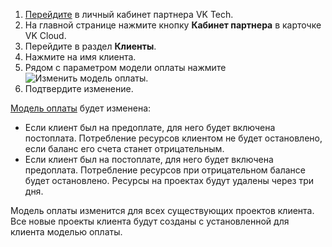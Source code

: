 
1. [Перейдите](https://partners.tech.vk.com) в личный кабинет партнера VK Tech.
1. На главной странице нажмите кнопку **Кабинет партнера** в карточке VK Cloud.
1. Перейдите в раздел **Клиенты**.
1. Нажмите на имя клиента.
1. Рядом с параметром модели оплаты нажмите ![Изменить модель оплаты](/ru/assets/pencil-icon.svg "inline").
1. Подтвердите изменение.

[Модель оплаты](/ru/intro/billing/concepts/physical-corporate#shema_oplaty) будет изменена:

- Если клиент был на предоплате, для него будет включена постоплата. Потребление ресурсов клиентом не будет остановлено, если баланс его счета станет отрицательным.
- Если клиент был на постоплате, для него будет включена предоплата. Потребление ресурсов при отрицательном балансе будет остановлено. Ресурсы на проектах будут удалены через три дня.

Модель оплаты изменится для всех существующих проектов клиента. Все новые проекты клиента будут созданы с установленной для клиента моделью оплаты.
